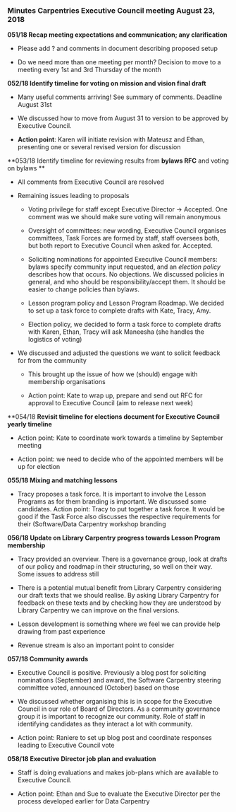 ### Minutes Carpentries Executive Council meeting August 23, 2018

**051/18 Recap meeting expectations and communication; any clarification**

* Please add ? and comments in document describing proposed setup

* Do we need more than one meeting per month? Decision to move to a meeting every 1st and 3rd Thursday of the month

**052/18 Identify timeline for voting on mission and vision final draft**

* Many useful comments arriving! See summary of comments. Deadline August 31st

* We discussed how to move from August 31 to version to be approved by Executive Council.

* **Action point**: Karen will initiate revision with Mateusz and Ethan, presenting one or several revised version for discussion

**053/18 Identify timeline for reviewing results from ****bylaws RFC**** and voting on bylaws **

* All comments from Executive Council are resolved

* Remaining issues leading to proposals

    * Voting privilege for staff except Executive Director → Accepted. One comment was we should make sure voting will remain anonymous

    * Oversight of committees: new wording, Executive Council organises committees, Task Forces are formed by staff, staff oversees both, but both report to Executive Council when asked for. Accepted.

    * Soliciting nominations for appointed Executive Council members: bylaws specify community input requested, and an *election policy* describes how that occurs. No objections. We discussed policies in general, and who should be responsibility/accept them. It should be easier to change policies than bylaws.

    * Lesson program policy and Lesson Program Roadmap. We decided to set up a task force to complete drafts with Kate, Tracy, Amy.

    * Election policy, we decided to form a task force to complete drafts with Karen, Ethan, Tracy will ask Maneesha (she handles the logistics of voting)

* We discussed and adjusted the questions we want to solicit feedback for from the community

    * This brought up the issue of how we (should) engage with membership organisations

    * Action point: Kate to wrap up, prepare and send out RFC for approval to Executive Council (aim to release next week)

**054/18 **Revisit timeline for elections document for Executive Council yearly timeline**

* Action point: Kate to coordinate work towards a timeline by September meeting

* Action point: we need to decide who of the appointed members will be up for election

**055/18 Mixing and matching lessons**

* Tracy proposes a task force. It is important to involve the Lesson Programs as for them branding is important. We discussed some candidates. Action point: Tracy to put together a task force. It would be good if the Task Force also discusses the respective requirements for their (Software/Data Carpentry workshop branding

**056/18 Update on Library Carpentry progress towards Lesson Program membership**

* Tracy provided an overview. There is a governance group, look at drafts of our policy and roadmap in their structuring, so well on their way. Some issues to address still

* There is a potential mutual benefit from Library Carpentry considering our draft texts that we should realise. By asking Library Carpentry for feedback on these texts and by checking how they are understood by Library Carpentry we can improve on the final versions.

* Lesson development is something where we feel we can provide help drawing from past experience

* Revenue stream is also an important point to consider

**057/18 Community awards**

* Executive Council is positive. Previously a blog post for soliciting nominations (September) and award, the Software Carpentry steering committee voted, announced (October) based on those

* We discussed whether organising this is in scope for the Executive Council in our role of Board of Directors. As a community governance group it is important to recognize our community. Role of staff in identifying candidates as they interact a lot with community.

* Action point: Raniere to set up blog post and coordinate responses leading to Executive Council vote

**058/18 Executive Director job plan and evaluation**

* Staff is doing evaluations and makes job-plans which are available to Executive Council.

* Action point: Ethan and Sue to evaluate the Executive Director per the process developed earlier for Data Carpentry
